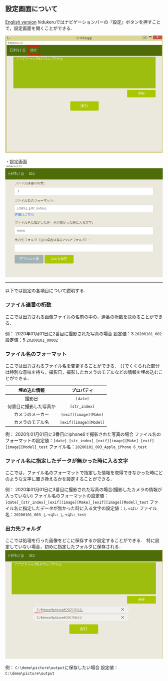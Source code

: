## 設定画面について
[English version](about_config_EN.md)
hidukeruではナビゲーションバーの『設定』ボタンを押すことで，設定画面を開くことができる．

![enter_config](img/enterConfig.PNG)

・設定画面
![config](img/config.PNG)

-------

以下では設定の各項目について説明する．

### ファイル連番の桁数
ここでは出力される画像ファイルの名前の中の，連番の桁数を決めることができる．

例：
2020年01月01日に2番目に撮影された写真の場合
設定値：3 `20200101_002`
設定値：5 `20200101_00002`

### ファイル名のフォーマット
ここでは出力されるファイル名を変更することができる．
`[]`でくくられた部分は特別な意味を持ち，撮影日，撮影したカメラのモデルなどの情報を埋め込むことができる．

|      埋め込む情報      |       プロパティ       |
| :--------------------: | :--------------------: |
|         撮影日         |        `[date]`        |
| 何番目に撮影した写真か |     `[str_index]`      |
|    カメラのメーカー    | `[exif][image][Make]`  |
|    カメラのモデル名    | `[exif][image][Model]` |

例：
2020年01月01日に3番目にiphone6で撮影された写真の場合
ファイル名のフォーマットの設定値：`[date]_[str_index]_[exif][image][Make]_[exif][image][Model]_test`
ファイル名：`20200101_003_Apple_iPhone 6_test`

### ファイル名に指定したデータが無かった時に入る文字
ここでは，ファイル名のフォーマットで指定した情報を取得できなかった時にどのような文字に置き換えるかを設定することができる．

例：
2020年01月01日に3番目に撮影された写真の場合(撮影したカメラの情報が入っていない)
ファイル名のフォーマットの設定値：`[date]_[str_index]_[exif][image][Make]_[exif][image][Model]_test`
ファイル名に指定したデータが無かった時に入る文字の設定値：`しっぱい`
ファイル名：`20200101_003_しっぱい_しっぱい_test`

### 出力先フォルダ
ここでは処理を行った画像をどこに保存するか設定することができる．
特に設定していない場合，初めに指定したフォルダに保存される．
![default output](img/defaultOutput.PNG)

例：
`C:\demo\picture\output`に保存したい場合
設定値：`C:\demo\picture\output`